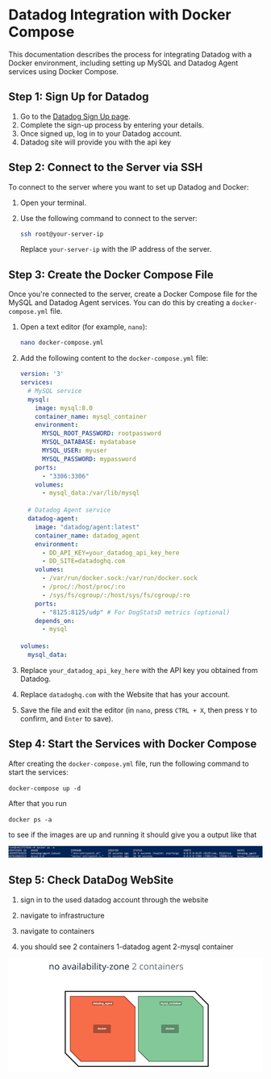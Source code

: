 # Datadog Integration with Docker Compose

This documentation describes the process for integrating Datadog with a Docker environment, including setting up MySQL and Datadog Agent services using Docker Compose.

## Step 1: Sign Up for Datadog

1. Go to the [Datadog Sign Up page](https://www.datadoghq.com/).
2. Complete the sign-up process by entering your details.
3. Once signed up, log in to your Datadog account.
4. Datadog site will provide you with the api key
## Step 2: Connect to the Server via SSH

To connect to the server where you want to set up Datadog and Docker:

1. Open your terminal.
2. Use the following command to connect to the server:

    ```sh
    ssh root@your-server-ip
    ```

   Replace `your-server-ip` with the IP address of the server.

## Step 3: Create the Docker Compose File

Once you're connected to the server, create a Docker Compose file for the MySQL and Datadog Agent services. You can do this by creating a `docker-compose.yml` file.

1. Open a text editor (for example, `nano`):

    ```sh
    nano docker-compose.yml
    ```

2. Add the following content to the `docker-compose.yml` file:

    ```yaml
    version: '3'
    services:
      # MySQL service
      mysql:
        image: mysql:8.0
        container_name: mysql_container
        environment:
          MYSQL_ROOT_PASSWORD: rootpassword
          MYSQL_DATABASE: mydatabase
          MYSQL_USER: myuser
          MYSQL_PASSWORD: mypassword
        ports:
          - "3306:3306"
        volumes:
          - mysql_data:/var/lib/mysql

      # Datadog Agent service
      datadog-agent:
        image: "datadog/agent:latest"
        container_name: datadog_agent
        environment:
          - DD_API_KEY=your_datadog_api_key_here
          - DD_SITE=datadoghq.com
        volumes:
          - /var/run/docker.sock:/var/run/docker.sock
          - /proc/:/host/proc/:ro
          - /sys/fs/cgroup/:/host/sys/fs/cgroup/:ro
        ports:
          - "8125:8125/udp" # For DogStatsD metrics (optional)
        depends_on:
          - mysql

    volumes:
      mysql_data:
    ```

3. Replace `your_datadog_api_key_here` with the API key you obtained from Datadog.

4. Replace `datadoghq.com` with the Website that has your account.

5. Save the file and exit the editor (in `nano`, press `CTRL + X`, then press `Y` to confirm, and `Enter` to save).

## Step 4: Start the Services with Docker Compose

After creating the `docker-compose.yml` file, run the following command to start the services:

`docker-compose up -d`

After that you run 

`docker ps -a `

to see if the images are up and running it should give you a output like that 

![server output image](image.png)

## Step 5: Check DataDog WebSite

1. sign in to the used datadog account through the website 

2. navigate to infrastructure 

3. navigate to containers 

4. you should see 2 containers 1-datadog agent 2-mysql container

![WebSite Containers](image-1.png)